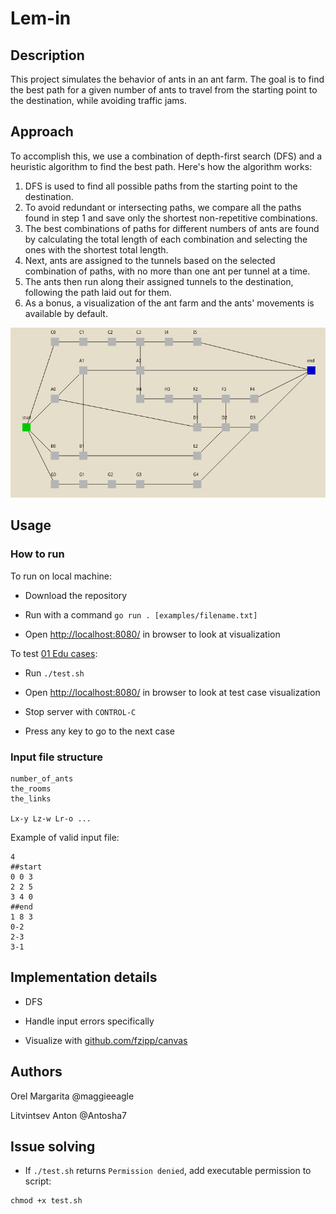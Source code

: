 # Lem-in

## Description
This project simulates the behavior of ants in an ant farm. The goal is to find the best path for a given number of ants to travel from the starting point to the destination, while avoiding traffic jams.

## Approach
To accomplish this, we use a combination of depth-first search (DFS) and a heuristic algorithm to find the best path. Here's how the algorithm works:

1. DFS is used to find all possible paths from the starting point to the destination.
2. To avoid redundant or intersecting paths, we compare all the paths found in step 1 and save only the shortest non-repetitive combinations.
3. The best combinations of paths for different numbers of ants are found by calculating the total length of each combination and selecting the ones with the shortest total length.
4. Next, ants are assigned to the tunnels based on the selected combination of paths, with no more than one ant per tunnel at a time.
5. The ants then run along their assigned tunnels to the destination, following the path laid out for them.
6. As a bonus, a visualization of the ant farm and the ants' movements is available by default.

![Visualization screenshot](ants.gif "visualization")
  

## Usage

### How to run

To run on local machine:

- Download the repository

- Run with a command `go run . [examples/filename.txt]`

- Open [http://localhost:8080/](http://localhost:8080/) in browser to look at visualization

To test [01 Edu cases](https://github.com/01-edu/public/tree/master/subjects/lem-in/audit):

- Run `./test.sh`

- Open [http://localhost:8080/](http://localhost:8080/) in browser to look at test case visualization

- Stop server with `CONTROL-C`

- Press any key to go to the next case

### Input file structure

```
number_of_ants
the_rooms
the_links

Lx-y Lz-w Lr-o ...
```

Example of valid input file:

```
4
##start
0 0 3
2 2 5
3 4 0
##end
1 8 3
0-2
2-3
3-1
```


## Implementation details

- DFS

- Handle input errors specifically

- Visualize with [github.com/fzipp/canvas](https://github.com/fzipp/canvas)


## Authors
  
Orel Margarita @maggieeagle

Litvintsev Anton @Antosha7


## Issue solving

- If `./test.sh` returns `Permission denied`, add executable permission to script:

 ```
 chmod +x test.sh
 ```

